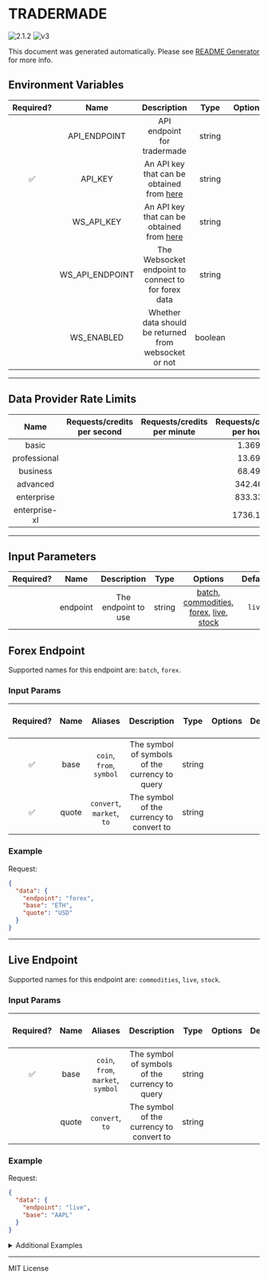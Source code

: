 # TRADERMADE

![2.1.2](https://img.shields.io/github/package-json/v/smartcontractkit/external-adapters-js?filename=packages/sources/tradermade/package.json) ![v3](https://img.shields.io/badge/framework%20version-v3-blueviolet)

This document was generated automatically. Please see [README Generator](../../scripts#readme-generator) for more info.

## Environment Variables

| Required? |      Name       |                                           Description                                           |  Type   | Options |                     Default                     |
| :-------: | :-------------: | :---------------------------------------------------------------------------------------------: | :-----: | :-----: | :---------------------------------------------: |
|           |  API_ENDPOINT   |                                   API endpoint for tradermade                                   | string  |         | `https://marketdata.tradermade.com/api/v1/live` |
|    ✅     |     API_KEY     | An API key that can be obtained from [here](https://marketdata.tradermade.com/docs/restful-api) | string  |         |                                                 |
|           |   WS_API_KEY    | An API key that can be obtained from [here](https://marketdata.tradermade.com/docs/restful-api) | string  |         |                                                 |
|           | WS_API_ENDPOINT |                       The Websocket endpoint to connect to for forex data                       | string  |         |    `wss://marketdata.tradermade.com/feedadv`    |
|           |   WS_ENABLED    |                      Whether data should be returned from websocket or not                      | boolean |         |                     `false`                     |

---

## Data Provider Rate Limits

|     Name      | Requests/credits per second | Requests/credits per minute | Requests/credits per hour | Note |
| :-----------: | :-------------------------: | :-------------------------: | :-----------------------: | :--: |
|     basic     |                             |                             |           1.369           |      |
| professional  |                             |                             |           13.69           |      |
|   business    |                             |                             |           68.49           |      |
|   advanced    |                             |                             |          342.46           |      |
|  enterprise   |                             |                             |          833.33           |      |
| enterprise-xl |                             |                             |          1736.11          |      |

---

## Input Parameters

| Required? |   Name   |     Description     |  Type  |                                                              Options                                                               | Default |
| :-------: | :------: | :-----------------: | :----: | :--------------------------------------------------------------------------------------------------------------------------------: | :-----: |
|           | endpoint | The endpoint to use | string | [batch](#forex-endpoint), [commodities](#live-endpoint), [forex](#forex-endpoint), [live](#live-endpoint), [stock](#live-endpoint) | `live`  |

## Forex Endpoint

Supported names for this endpoint are: `batch`, `forex`.

### Input Params

| Required? | Name  |          Aliases          |                  Description                   |  Type  | Options | Default | Depends On | Not Valid With |
| :-------: | :---: | :-----------------------: | :--------------------------------------------: | :----: | :-----: | :-----: | :--------: | :------------: |
|    ✅     | base  | `coin`, `from`, `symbol`  | The symbol of symbols of the currency to query | string |         |         |            |                |
|    ✅     | quote | `convert`, `market`, `to` |    The symbol of the currency to convert to    | string |         |         |            |                |

### Example

Request:

```json
{
  "data": {
    "endpoint": "forex",
    "base": "ETH",
    "quote": "USD"
  }
}
```

---

## Live Endpoint

Supported names for this endpoint are: `commodities`, `live`, `stock`.

### Input Params

| Required? | Name  |              Aliases               |                  Description                   |  Type  | Options | Default | Depends On | Not Valid With |
| :-------: | :---: | :--------------------------------: | :--------------------------------------------: | :----: | :-----: | :-----: | :--------: | :------------: |
|    ✅     | base  | `coin`, `from`, `market`, `symbol` | The symbol of symbols of the currency to query | string |         |         |            |                |
|           | quote |          `convert`, `to`           |    The symbol of the currency to convert to    | string |         |         |            |                |

### Example

Request:

```json
{
  "data": {
    "endpoint": "live",
    "base": "AAPL"
  }
}
```

<details>
<summary>Additional Examples</summary>

Request:

```json
{
  "data": {
    "endpoint": "live",
    "base": "WTI",
    "quote": "USD"
  }
}
```

</details>

---

MIT License
